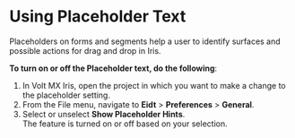                           


Using Placeholder Text
======================

Placeholders on forms and segments help a user to identify surfaces and possible actions for drag and drop in Iris.

**To turn on or off the Placeholder text, do the following**:

1.  In Volt MX Iris, open the project in which you want to make a change to the placeholder setting.
2.  From the File menu, navigate to **Eidt** > **Preferences** > **General**.
3.  Select or unselect **Show Placeholder Hints**.  
    The feature is turned on or off based on your selection.
